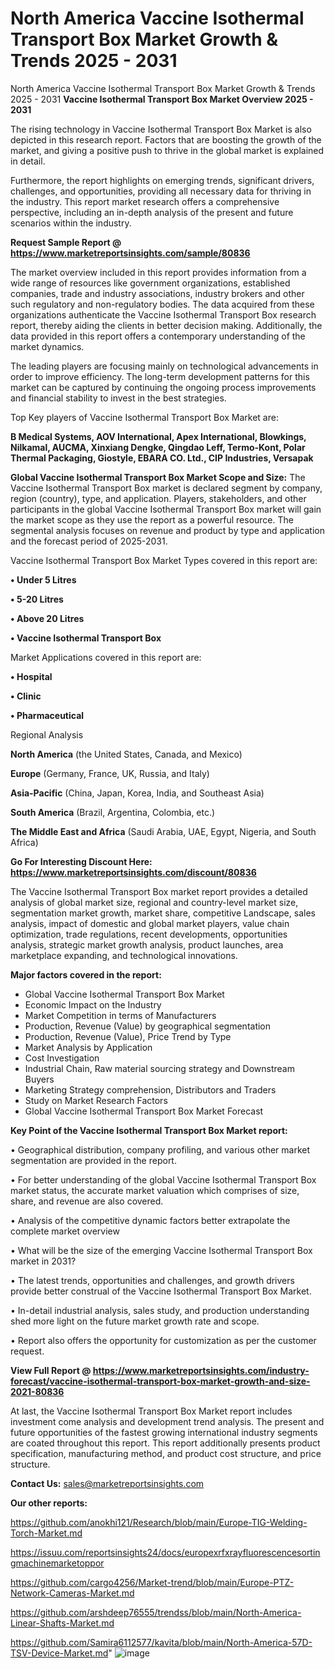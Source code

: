 # North America Vaccine Isothermal Transport Box Market Growth & Trends 2025 - 2031
North America Vaccine Isothermal Transport Box Market Growth & Trends 2025 - 2031
<Strong> Vaccine Isothermal Transport Box Market Overview 2025 - 2031</strong>

The rising technology in Vaccine Isothermal Transport Box Market is also depicted in this research report. Factors that are boosting the growth of the market, and giving a positive push to thrive in the global market is explained in detail.

Furthermore, the report highlights on emerging trends, significant drivers, challenges, and opportunities, providing all necessary data for thriving in the industry. This report market research offers a comprehensive perspective, including an in-depth analysis of the present and future scenarios within the industry.

<strong>Request Sample Report @ <a href=https://www.marketreportsinsights.com/sample/80836>https://www.marketreportsinsights.com/sample/80836</a></strong>

The market overview included in this report provides information from a wide range of resources like government organizations, established companies, trade and industry associations, industry brokers and other such regulatory and non-regulatory bodies. The data acquired from these organizations authenticate the Vaccine Isothermal Transport Box research report, thereby aiding the clients in better decision making. Additionally, the data provided in this report offers a contemporary understanding of the market dynamics.

The leading players are focusing mainly on technological advancements in order to improve efficiency. The long-term development patterns for this market can be captured by continuing the ongoing process improvements and financial stability to invest in the best strategies.

Top Key players of Vaccine Isothermal Transport Box Market are:

<strong>B Medical Systems, AOV International, Apex International, Blowkings, Nilkamal, AUCMA, Xinxiang Dengke, Qingdao Leff, Termo-Kont, Polar Thermal Packaging, Giostyle, EBARA CO. Ltd., CIP Industries, Versapak</strong>

<strong><b>Global Vaccine Isothermal Transport Box Market Scope and Size:</b></strong>
The Vaccine Isothermal Transport Box market is declared segment by company, region (country), type, and application. Players, stakeholders, and other participants in the global Vaccine Isothermal Transport Box market will gain the market scope as they use the report as a powerful resource. The segmental analysis focuses on revenue and product by type and application and the forecast period of 2025-2031.

Vaccine Isothermal Transport Box Market Types covered in this report are:

<strong>• Under 5 Litres

• 5-20 Litres

• Above 20 Litres

• Vaccine Isothermal Transport Box</strong>

Market Applications covered in this report are:

<strong>• Hospital

• Clinic

• Pharmaceutical</strong> 

Regional Analysis

<strong>North America</strong> (the United States, Canada, and Mexico)

<strong>Europe</strong> (Germany, France, UK, Russia, and Italy)

<strong>Asia-Pacific</strong> (China, Japan, Korea, India, and Southeast Asia)

<strong>South America</strong> (Brazil, Argentina, Colombia, etc.)

<strong>The Middle East and Africa</strong> (Saudi Arabia, UAE, Egypt, Nigeria, and South Africa)

<strong>Go For Interesting Discount Here: <a href=https://www.marketreportsinsights.com/discount/80836>https://www.marketreportsinsights.com/discount/80836</a></strong>

The Vaccine Isothermal Transport Box market report provides a detailed analysis of global market size, regional and country-level market size, segmentation market growth, market share, competitive Landscape, sales analysis, impact of domestic and global market players, value chain optimization, trade regulations, recent developments, opportunities analysis, strategic market growth analysis, product launches, area marketplace expanding, and technological innovations.

<strong><b>Major factors covered in the report:</b></strong>
<ul>
  <li>Global Vaccine Isothermal Transport Box Market </li>
  <li>Economic Impact on the Industry</li>
  <li>Market Competition in terms of Manufacturers</li>
  <li>Production, Revenue (Value) by geographical segmentation</li>
  <li>Production, Revenue (Value), Price Trend by Type</li>
  <li>Market Analysis by Application</li>
  <li>Cost Investigation</li>
  <li>Industrial Chain, Raw material sourcing strategy and Downstream Buyers</li>
  <li>Marketing Strategy comprehension, Distributors and Traders</li>
  <li>Study on Market Research Factors</li>
  <li>Global Vaccine Isothermal Transport Box Market Forecast</li>
</ul>

<strong><b>Key Point of the Vaccine Isothermal Transport Box Market report:</b></strong>

• Geographical distribution, company profiling, and various other market segmentation are provided in the report.

• For better understanding of the global Vaccine Isothermal Transport Box market status, the accurate market valuation which comprises of size, share, and revenue are also covered.

• Analysis of the competitive dynamic factors better extrapolate the complete market overview

• What will be the size of the emerging Vaccine Isothermal Transport Box market in 2031?

• The latest trends, opportunities and challenges, and growth drivers provide better construal of the Vaccine Isothermal Transport Box Market.

• In-detail industrial analysis, sales study, and production understanding shed more light on the future market growth rate and scope.

• Report also offers the opportunity for customization as per the customer request.

<strong><b>View Full Report @ <a href=https://www.marketreportsinsights.com/industry-forecast/vaccine-isothermal-transport-box-market-growth-and-size-2021-80836>https://www.marketreportsinsights.com/industry-forecast/vaccine-isothermal-transport-box-market-growth-and-size-2021-80836</a></b></strong>


At last, the Vaccine Isothermal Transport Box Market report includes investment come analysis and development trend analysis. The present and future opportunities of the fastest growing international industry segments are coated throughout this report. This report additionally presents product specification, manufacturing method, and product cost structure, and price structure.

<strong>Contact Us:</strong>
sales@marketreportsinsights.com

<strong>Our other reports:</strong>

<a href=https://github.com/anokhi121/Research/blob/main/Europe-TIG-Welding-Torch-Market.md>https://github.com/anokhi121/Research/blob/main/Europe-TIG-Welding-Torch-Market.md</a>

<a href=https://issuu.com/reportsinsights24/docs/europexrfxrayfluorescencesortingmachinemarketoppor>https://issuu.com/reportsinsights24/docs/europexrfxrayfluorescencesortingmachinemarketoppor</a>

<a href=https://github.com/cargo4256/Market-trend/blob/main/Europe-PTZ-Network-Cameras-Market.md>https://github.com/cargo4256/Market-trend/blob/main/Europe-PTZ-Network-Cameras-Market.md</a>

<a href=https://github.com/arshdeep76555/trendss/blob/main/North-America-Linear-Shafts-Market.md>https://github.com/arshdeep76555/trendss/blob/main/North-America-Linear-Shafts-Market.md</a>

<a href=https://github.com/Samira6112577/kavita/blob/main/North-America-57D-TSV-Device-Market.md>https://github.com/Samira6112577/kavita/blob/main/North-America-57D-TSV-Device-Market.md</a>"
![image](https://github.com/user-attachments/assets/77181480-7673-4ecc-8986-81ee0c591d8b)
